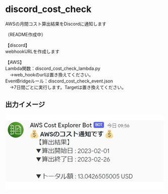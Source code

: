 # discord_cost_check
AWSの月間コスト算出結果をDiscordに通知します

（README作成中）

【discord】<br>
webhookURLを作成します

【AWS】<br>
Lambda関数：discord_cost_check_lambda.py<br>
　→web_hookのurlは置き換えてください。<br>
EventBridgeルール：discord_cost_check_event.json<br>
　→7日間ごとに実行します。Targetは置き換えてください。<br>

## 出力イメージ
![出力イメージ](image2.jpg)
